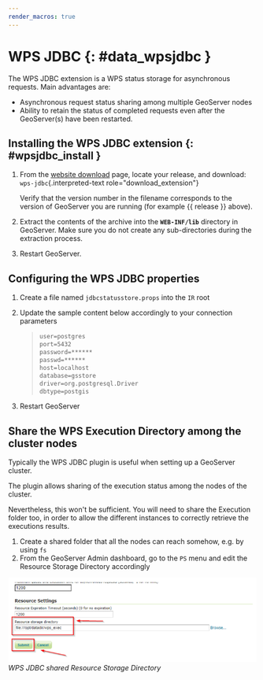 ```yaml
---
render_macros: true
---
```


# WPS JDBC {: #data_wpsjdbc }

The WPS JDBC extension is a WPS status storage for asynchronous requests. Main advantages are:

-   Asynchronous request status sharing among multiple GeoServer nodes
-   Ability to retain the status of completed requests even after the GeoServer(s) have been restarted.

## Installing the WPS JDBC extension {: #wpsjdbc_install }

1.  From the [website download](https://geoserver.org/download) page, locate your release, and download: `wps-jdbc`{.interpreted-text role="download_extension"}

    Verify that the version number in the filename corresponds to the version of GeoServer you are running (for example {{ release }} above).

2.  Extract the contents of the archive into the **`WEB-INF/lib`** directory in GeoServer. Make sure you do not create any sub-directories during the extraction process.

3.  Restart GeoServer.

## Configuring the WPS JDBC properties

1.  Create a file named ``jdbcstatusstore.props`` into the `IR` root

2.  Update the sample content below accordingly to your connection parameters

    > ``` 
    > user=postgres
    > port=5432
    > password=******
    > passwd=******
    > host=localhost
    > database=gsstore
    > driver=org.postgresql.Driver
    > dbtype=postgis
    > ```

3.  Restart GeoServer

## Share the WPS Execution Directory among the cluster nodes

Typically the WPS JDBC plugin is useful when setting up a GeoServer cluster.

The plugin allows sharing of the execution status among the nodes of the cluster.

Nevertheless, this won't be sufficient. You will need to share the Execution folder too, in order to allow the different instances to correctly retrieve the executions results.

1.  Create a shared folder that all the nodes can reach somehow, e.g. by using `fs`
2.  From the GeoServer Admin dashboard, go to the `PS` menu and edit the Resource Storage Directory accordingly

![](images/wps-resource-storage-directory.png)
*WPS JDBC shared Resource Storage Directory*
